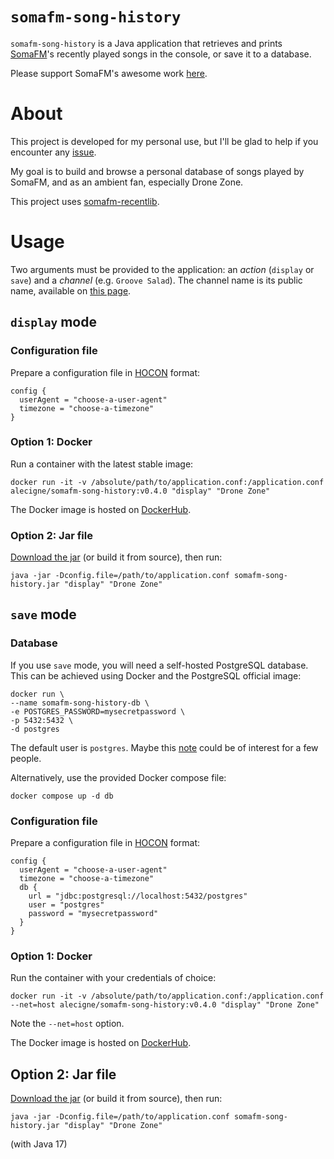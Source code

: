 # `somafm-song-history`

`somafm-song-history` is a Java application that retrieves and prints [SomaFM][soma]'s recently
played songs in the console, or save it to a database.

Please support SomaFM's awesome work [here][soma-support].

# About

This project is developed for my personal use, but I'll be glad to help if you encounter any
[issue][issues].

My goal is to build and browse a personal database of songs played by SomaFM, and as an ambient fan,
especially Drone Zone.

This project uses [somafm-recentlib][lib].

# Usage

Two arguments must be provided to the application: an *action* (`display` or `save`) and a *channel*
(e.g. `Groove Salad`). The channel name is its public name, available on [this page][soma-channels].

## `display` mode

### Configuration file

Prepare a configuration file in [HOCON][hocon] format:

``` hocon
config {
  userAgent = "choose-a-user-agent"
  timezone = "choose-a-timezone"
}
```

### Option 1: Docker

Run a container with the latest stable image:

``` shell
docker run -it -v /absolute/path/to/application.conf:/application.conf alecigne/somafm-song-history:v0.4.0 "display" "Drone Zone"
```

The Docker image is hosted on [DockerHub][dockerhub].

### Option 2: Jar file

[Download the jar][jar] (or build it from source), then run:

``` shell
java -jar -Dconfig.file=/path/to/application.conf somafm-song-history.jar "display" "Drone Zone"
```

## `save` mode

### Database

If you use `save` mode, you will need a self-hosted PostgreSQL database. This can be achieved using
Docker and the PostgreSQL official image:

``` shell
docker run \
--name somafm-song-history-db \
-e POSTGRES_PASSWORD=mysecretpassword \
-p 5432:5432 \
-d postgres
```

The default user is `postgres`. Maybe this [note][postgres-note] could be of interest for a few people.

Alternatively, use the provided Docker compose file:

``` shell
docker compose up -d db
```

### Configuration file

Prepare a configuration file in [HOCON][hocon] format:

``` hocon
config {
  userAgent = "choose-a-user-agent"
  timezone = "choose-a-timezone"
  db {
    url = "jdbc:postgresql://localhost:5432/postgres"
    user = "postgres"
    password = "mysecretpassword"
  }
}
```

### Option 1: Docker

Run the container with your credentials of choice:

``` shell
docker run -it -v /absolute/path/to/application.conf:/application.conf --net=host alecigne/somafm-song-history:v0.4.0 "display" "Drone Zone"
```

Note the `--net=host` option.

The Docker image is hosted on [DockerHub][dockerhub].

## Option 2: Jar file

[Download the jar][jar] (or build it from source), then run:

``` shell
java -jar -Dconfig.file=/path/to/application.conf somafm-song-history.jar "display" "Drone Zone"
```

(with Java 17)

[soma]:
https://somafm.com

[soma-support]:
https://somafm.com/support/

[issues]:
https://github.com/alecigne/somafm-song-history/issues

[lib]:
https://github.com/alecigne/somafm-recentlib

[soma-channels]:
https://somafm.com/#alpha

[hocon]:
https://github.com/lightbend/config/blob/main/HOCON.md

[dockerhub]:
https://hub.docker.com/r/alecigne/somafm-song-history

[jar]: https://github.com/alecigne/somafm-song-history/releases/download/v0.4.0/somafm-song-history-0.4.0-with-dependencies.jar

[postgres-note]: https://lecigne.net/notes/postgres-docker.html
